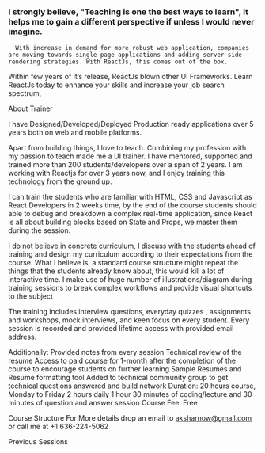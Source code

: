 ### I strongly believe, "Teaching is one the best ways to learn", it helps me to gain a different perspective if unless I would never imagine.

``` 
  With increase in demand for more robust web application, companies are moving towards single page applications and adding server side rendering strategies. With ReactJs, this comes out of the box.
```

Within few years of it’s release, ReactJs blown other UI Frameworks. Learn ReactJs today to enhance your skills and increase your job search spectrum,

About Trainer 

I have Designed/Developed/Deployed Production ready applications over 5 years both on web and mobile platforms.

Apart from building things, I love to teach. Combining my profession with my passion to teach made me a UI trainer. I have mentored, supported and trained more than 200 students/developers over a span of 2 years. I am working with Reactjs for over 3 years now, and I enjoy training this technology from the ground up.

I can train the students who are familiar with HTML, CSS and Javascript as React Developers in 2 weeks time, by the end of the course students should able to debug and breakdown a complex real-time application, since React is all about building blocks based on State and Props, we master them during the session.

I do not believe in concrete curriculum, I discuss with the students ahead of training and design my curriculum according to their expectations from the course. What I believe is, a standard course structure might repeat the things that the students already know about, this would kill a lot of interactive time. I make use of huge number of illustrations/diagram during training sessions to break complex workflows and provide visual shortcuts to the subject

The training includes interview questions, everyday quizzes , assignments and workshops, mock interviews, and keen focus on every student. Every session is recorded and provided lifetime access with provided email address.

Additionally:
Provided notes from every session
Technical review of the resume
Access to paid course for 1-month after the completion of the course to encourage students on further learning
Sample Resumes and Resume formatting tool
Added to technical community group to get technical questions answered and build network
Duration:
20 hours course, Monday to Friday
2 hours daily
1 hour 30 minutes of coding/lecture and 30 minutes of question and answer session
Course Fee: 
Free

Course Structure
For More details drop an email to aksharnow@gmail.com or call me at +1 636-224-5062


Previous Sessions
